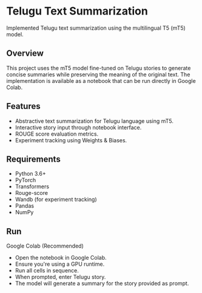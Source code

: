 # Telugu Text Summarization
Implemented Telugu text summarization using the multilingual T5 (mT5) model.

## Overview
This project uses the mT5 model fine-tuned on Telugu stories to generate concise summaries while preserving the meaning of the original text. The implementation is available as a notebook that can be run directly in Google Colab.

## Features
- Abstractive text summarization for Telugu language using mT5.
- Interactive story input through notebook interface.
- ROUGE score evaluation metrics.
- Experiment tracking using Weights & Biases.

## Requirements
- Python 3.6+
- PyTorch
- Transformers
- Rouge-score
- Wandb (for experiment tracking)
- Pandas
- NumPy

## Run
Google Colab (Recommended)
- Open the notebook in Google Colab.
- Ensure you're using a GPU runtime.
- Run all cells in sequence.
- When prompted, enter Telugu story.
- The model will generate a summary for the story provided as prompt.
